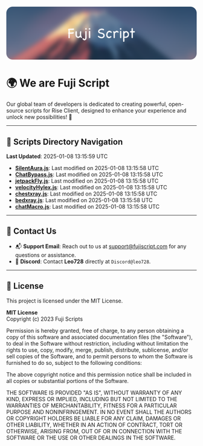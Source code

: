 ![Banner](.github/b.webp)

# 🌍 **We are Fuji Script**

Our global team of developers is dedicated to creating powerful, open-source scripts for Rise Client, designed to enhance your experience and unlock new possibilities! 🌟

---
<!-- SCRIPTS_NAVIGATION_START -->
## 📂 **Scripts Directory Navigation**

**Last Updated**: 2025-01-08 13:15:59 UTC

- **[SilentAura.js](scripts/SilentAura.js)**: Last modified on 2025-01-08 13:15:58 UTC
- **[ChatBypass.js](scripts/ChatBypass.js)**: Last modified on 2025-01-08 13:15:58 UTC
- **[jetpackFly.js](scripts/jetpackFly.js)**: Last modified on 2025-01-08 13:15:58 UTC
- **[velocityHylex.js](scripts/velocityHylex.js)**: Last modified on 2025-01-08 13:15:58 UTC
- **[chestxray.js](scripts/chestxray.js)**: Last modified on 2025-01-08 13:15:58 UTC
- **[bedxray.js](scripts/bedxray.js)**: Last modified on 2025-01-08 13:15:58 UTC
- **[chatMacro.js](scripts/chatMacro.js)**: Last modified on 2025-01-08 13:15:58 UTC

<!-- SCRIPTS_NAVIGATION_END -->

---

## 💬 **Contact Us**  
- 📬 **Support Email**: Reach out to us at [support@fujiscript.com](mailto:support@fujiscript.com) for any questions or assistance.  
- 💬 **Discord**: Contact **Leo728** directly at `Discord@leo728`.

---

## 📜 **License**

This project is licensed under the MIT License.  

**MIT License**  
Copyright (c) 2023 Fuji Scripts  

Permission is hereby granted, free of charge, to any person obtaining a copy of this software and associated documentation files (the "Software"), to deal in the Software without restriction, including without limitation the rights to use, copy, modify, merge, publish, distribute, sublicense, and/or sell copies of the Software, and to permit persons to whom the Software is furnished to do so, subject to the following conditions:  

The above copyright notice and this permission notice shall be included in all copies or substantial portions of the Software.  

THE SOFTWARE IS PROVIDED "AS IS", WITHOUT WARRANTY OF ANY KIND, EXPRESS OR IMPLIED, INCLUDING BUT NOT LIMITED TO THE WARRANTIES OF MERCHANTABILITY, FITNESS FOR A PARTICULAR PURPOSE AND NONINFRINGEMENT. IN NO EVENT SHALL THE AUTHORS OR COPYRIGHT HOLDERS BE LIABLE FOR ANY CLAIM, DAMAGES OR OTHER LIABILITY, WHETHER IN AN ACTION OF CONTRACT, TORT OR OTHERWISE, ARISING FROM, OUT OF OR IN CONNECTION WITH THE SOFTWARE OR THE USE OR OTHER DEALINGS IN THE SOFTWARE.  
